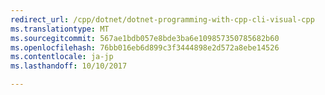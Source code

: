 ```yaml
---
redirect_url: /cpp/dotnet/dotnet-programming-with-cpp-cli-visual-cpp
ms.translationtype: MT
ms.sourcegitcommit: 567ae1bdb057e8bde3ba6e109857350785682b60
ms.openlocfilehash: 76bb016eb6d899c3f3444898e2d572a8ebe14526
ms.contentlocale: ja-jp
ms.lasthandoff: 10/10/2017

---
```


